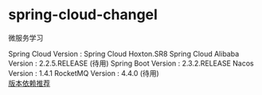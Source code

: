 # spring-cloud-changel
微服务学习

Spring Cloud Version         :  Spring Cloud Hoxton.SR8
Spring Cloud Alibaba Version :  2.2.5.RELEASE (待用)
Spring Boot Version          :  2.3.2.RELEASE
Nacos Version                :  1.4.1
RocketMQ Version	         :  4.4.0      (待用)   
<a href='https://github.com/alibaba/spring-cloud-alibaba/wiki/%E7%89%88%E6%9C%AC%E8%AF%B4%E6%98%8E'>版本依赖推荐</a>  